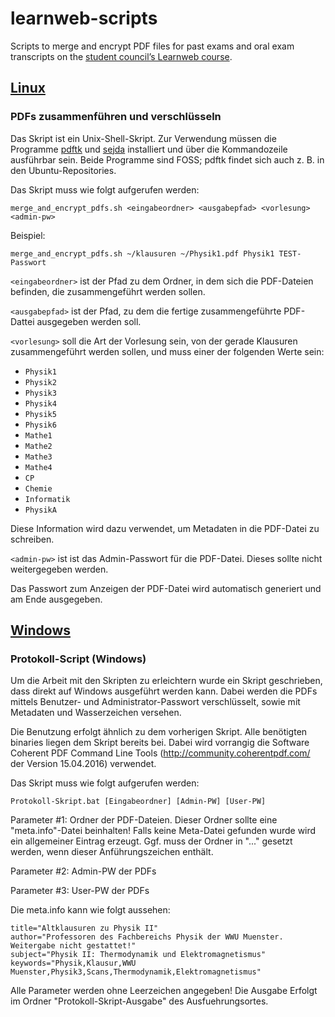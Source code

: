 # learnweb-scripts
 Scripts to merge and encrypt PDF files for past exams and oral exam
 transcripts on the [student council’s Learnweb course](https://sso.uni-muenster.de/LearnWeb/learnweb2/course/view.php?id=4789).

## [Linux](linux/)
### PDFs zusammenführen und verschlüsseln
Das Skript ist ein Unix-Shell-Skript. Zur Verwendung müssen die Programme
[pdftk](https://www.pdflabs.com/tools/pdftk-server) und
[sejda](https://github.com/torakiki/sejda)
installiert und über die Kommandozeile ausführbar sein. Beide Programme
sind FOSS; pdftk findet sich auch z. B. in den Ubuntu-Repositories.

Das Skript muss wie folgt aufgerufen werden:

    merge_and_encrypt_pdfs.sh <eingabeordner> <ausgabepfad> <vorlesung> <admin-pw>

Beispiel:

    merge_and_encrypt_pdfs.sh ~/klausuren ~/Physik1.pdf Physik1 TEST-Passwort

`<eingabeordner>` ist der Pfad zu dem Ordner, in dem sich die PDF-Dateien
befinden, die zusammengeführt werden sollen.

`<ausgabepfad>` ist der Pfad, zu dem die fertige zusammengeführte PDF-Dattei
ausgegeben werden soll.

`<vorlesung>` soll die Art der Vorlesung sein, von der gerade Klausuren
zusammengeführt werden sollen, und muss einer der folgenden Werte sein:
- `Physik1`
- `Physik2`
- `Physik3`
- `Physik4`
- `Physik5`
- `Physik6`
- `Mathe1`
- `Mathe2`
- `Mathe3`
- `Mathe4`
- `CP`
- `Chemie`
- `Informatik`
- `PhysikA`

Diese Information wird dazu verwendet, um Metadaten in die PDF-Datei zu schreiben.

`<admin-pw>` ist ist das Admin-Passwort für die PDF-Datei. Dieses sollte nicht
weitergegeben werden.

Das Passwort zum Anzeigen der PDF-Datei wird automatisch generiert und am Ende
ausgegeben.

## [Windows](windows/)
### Protokoll-Script (Windows)
Um die Arbeit mit den Skripten zu erleichtern wurde ein Skript geschrieben, dass direkt auf Windows ausgeführt werden kann. Dabei werden die PDFs mittels Benutzer- und Administrator-Passwort verschlüsselt, sowie mit Metadaten und Wasserzeichen versehen.

Die Benutzung erfolgt ähnlich zu dem vorherigen Skript. Alle benötigten binaries liegen dem Skript bereits bei. Dabei wird vorrangig die Software Coherent PDF Command Line Tools (http://community.coherentpdf.com/ der Version 15.04.2016) verwendet.

Das Skript muss wie folgt aufgerufen werden:

    Protokoll-Skript.bat [Eingabeordner] [Admin-PW] [User-PW]
	
Parameter #1: Ordner der PDF-Dateien. Dieser Ordner sollte eine "meta.info"-Datei beinhalten! Falls keine Meta-Datei gefunden wurde wird ein allgemeiner Eintrag erzeugt. Ggf. muss der Ordner in "..." gesetzt werden, wenn dieser Anführungszeichen enthält.

Parameter #2: Admin-PW der PDFs

Parameter #3: User-PW der PDFs

Die meta.info kann wie folgt aussehen:

	title="Altklausuren zu Physik II"
	author="Professoren des Fachbereichs Physik der WWU Muenster. Weitergabe nicht gestattet!"
	subject="Physik II: Thermodynamik und Elektromagnetismus"
	keywords="Physik,Klausur,WWU Muenster,Physik3,Scans,Thermodynamik,Elektromagnetismus"

Alle Parameter werden ohne Leerzeichen angegeben! Die Ausgabe Erfolgt im Ordner "Protokoll-Skript-Ausgabe" des Ausfuehrungsortes.

